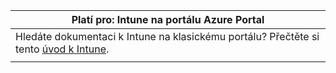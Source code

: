 |                                                           Platí pro: Intune na portálu Azure Portal                                                            |
|-------------------------------------------------------------------------------------------------------------------------------------------------------------|
| Hledáte dokumentaci k Intune na klasickému portálu? Přečtěte si tento [úvod k Intune](/intune/introduction-intune?toc=/intune-classic/toc.json). |
|                                                                                                                                                             |


